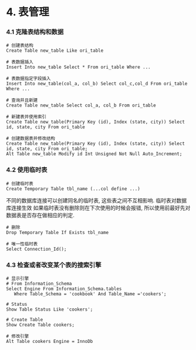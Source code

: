 # 4. 表管理

### 4.1 克隆表结构和数据

```
# 创建表结构
Create Table new_table Like ori_table

# 表数据插入
Insert Into new_table Select * From ori_table Where ...

# 表数据指定字段插入
Insert Into new_table(col_a, col_b) Select col_c,col_d From ori_table Where ...

# 查询并且新建
Create Table new_table Select col_a, col_b From ori_table

# 新建表并使用索引
Create Table new_table(Primary Key (id), Index (state, city)) Select id, state, city From ori_table

# 创建数据表并修改结构
Create Table new_table(Primary Key (id), Index (state, city)) Select id, state, city From ori_table;
Alt Table new_table Modify id Int Unsigned Not Null Auto_Increment;
```

### 4.2 使用临时表

```
# 创建临时表
Create Temporary Table tbl_name (...col define ...)
```
不同的数据库连接可以创建同名的临时表, 这些表之间不互相影响. 临时表对数据库连接生效
如果临时表没有删除则在下次使用的时候会报错, 所以使用前最好先对数据表是否存在做相应的判定.

```
# 删除
Drop Temporary Table If Exists tbl_name
```

```
# 唯一性临时表
Select Connection_Id();
```

### 4.3 检查或者改变某个表的搜索引擎

```
# 显示引擎
# From Information_Schema 
Select Engine From Information_Schema.tables 
   Where Table_Schema = 'cookbook' And Table_Name ='cookers';
   
# Status
Show Table Status Like 'cookers';

# Create Table
Show Create Table cookers;
```

```
# 修改引擎
Alt Table cookers Engine = InnoDb
```